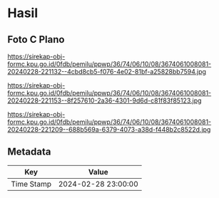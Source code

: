 # Hasil

## Foto C Plano

https://sirekap-obj-formc.kpu.go.id/0fdb/pemilu/ppwp/36/74/06/10/08/3674061008081-20240228-221132--4cbd8cb5-f076-4e02-81bf-a25828bb7594.jpg

https://sirekap-obj-formc.kpu.go.id/0fdb/pemilu/ppwp/36/74/06/10/08/3674061008081-20240228-221153--8f257610-2a36-4301-9d6d-c81f83f85123.jpg

https://sirekap-obj-formc.kpu.go.id/0fdb/pemilu/ppwp/36/74/06/10/08/3674061008081-20240228-221209--688b569a-6379-4073-a38d-f448b2c8522d.jpg


## Metadata

| Key        | Value               |
| ---------- | ------------------- |
| Time Stamp | 2024-02-28 23:00:00 |



